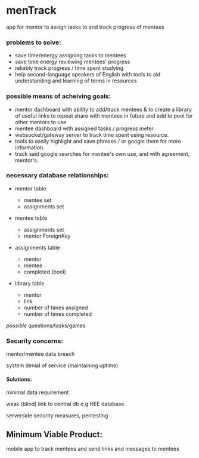 # menTrack
app for mentor to assign tasks to and track progress of mentees 

### problems to solve:

- save time/energy assigning tasks to mentees
- save time energy reviewing mentees' progress
- reliably track progress / time spent studying
- help second-language speakers of English with tools to aid understanding and learning of terms in resources


### possible means of acheiving goals:

- mentor dashboard with ability to add/track mentees & to create a library of useful links to repeat share with mentees in future and add to pool for other mentors to use
- mentee dashboard with assigned tasks / progress meter
- websocket/gateway server to track time spent using resource.
- tools to easily highlight and save phrases / or google them for more information.
- track said google searches for mentee's own use, and with agreement, mentor's.

### necessary database relationships:

- mentor table
  - mentee set
  - assignments set


- mentee table
  - assignments set
  - mentor ForeignKey


- assignments table
   - mentor
   - mentee
   - completed (bool)


- library table
  - mentor
  - link
  - number of times assigned
  - number of times completed


_possible_ questions/tasks/games

### Security concerns:

mentor/mentee data breach

system denial of service (maintaining uptime)

#### Solutions:

minimal data requirement

weak (blind) link to central db e.g HEE database.

serverside security measures, pentesting



## Minimum Viable Product:

mobile app to track mentees and send links and messages to mentees
